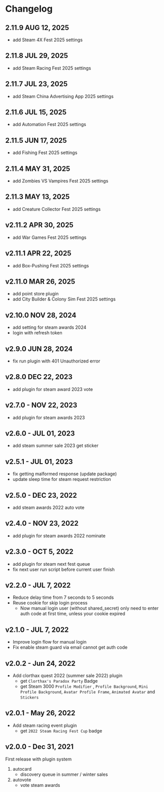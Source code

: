 # Changelog

## 2.11.9 AUG 12, 2025

- add Steam 4X Fest 2025 settings

## 2.11.8 JUL 29, 2025

- add Steam Racing Fest 2025 settings

## 2.11.7 JUL 23, 2025

- add Steam China Advertising App 2025 settings

## 2.11.6 JUL 15, 2025

- add Automation Fest 2025 settings

## 2.11.5 JUN 17, 2025

- add Fishing Fest 2025 settings

## 2.11.4 MAY 31, 2025

- add Zombies VS Vampires Fest 2025 settings

## 2.11.3 MAY 13, 2025

- add Creature Collector Fest 2025 settings

## v2.11.2 APR 30, 2025

- add War Games Fest 2025 settings

## v2.11.1 APR 22, 2025

- add Box-Pushing Fest 2025 settings

## v2.11.0 MAR 26, 2025

- add point store plugin
- add City Builder & Colony Sim Fest 2025 settings

## v2.10.0 NOV 28, 2024

- add setting for steam awards 2024
- login with refresh token

## v2.9.0 JUN 28, 2024

- fix run plugin with 401 Unauthorized error

## v2.8.0 DEC 22, 2023

- add plugin for steam award 2023 vote

## v2.7.0 - NOV 22, 2023

- add plugin for steam awards 2023

## v2.6.0 - JUL 01, 2023

- add steam summer sale 2023 get sticker

## v2.5.1 - JUL 01, 2023

- fix getting malformed response (update package)
- update sleep time for steam request restriction

## v2.5.0 - DEC 23, 2022

- add steam awards 2022 auto vote

## v2.4.0 - NOV 23, 2022

- add plugin for steam awards 2022 nominate

## v2.3.0 - OCT 5, 2022

- add plugin for steam next fest queue
- fix next user run script before current user finish

## v2.2.0 - JUL 7, 2022

- Reduce delay time from 7 seconds to 5 seconds
- Reuse cookie for skip login process
  - Now manual login user (without shared_secret) only need to enter auth code at first time, unless your cookie expired

## v2.1.0 - JUL 7, 2022

- Improve login flow for manual login
- Fix enable steam guard via email cannot get auth code

## v2.0.2 - Jun 24, 2022

- Add clorthax quest 2022 (summer sale 2022) plugin
  - get `Clorthax's Paradox Party` Badge
  - get Steam 3000 `Profile Modifier` , `Profile Background`, `Mini Profile Background`, `Avatar Profile Frame`, `Animated Avatar` and `Stickers`

## v2.0.1 - May 26, 2022

- Add steam racing event plugin
  - get `2022 Steam Racing Fest Cup` badge

## v2.0.0 - Dec 31, 2021

First release with plugin system

1. autocard
   - discovery queue in summer / winter sales
2. autovote
   - vote steam awards
